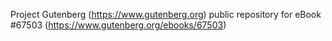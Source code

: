 Project Gutenberg (https://www.gutenberg.org) public repository for
eBook #67503 (https://www.gutenberg.org/ebooks/67503)
